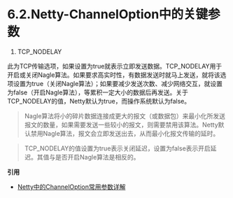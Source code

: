 # 6.2.Netty-ChannelOption中的关键参数

1. TCP_NODELAY

此为TCP传输选项，如果设置为true就表示立即发送数据。TCP_NODELAY用于开启或关闭Nagle算法。如果要求高实时性，有数据发送时就马上发送，就将该选项设置为true（关闭Nagle算法）；如果要减少发送次数、减少网络交互，就设置为false（开启Nagle算法），等累积一定大小的数据后再发送。关于TCP_NODELAY的值，Netty默认为true，而操作系统默认为false。

> Nagle算法将小的碎片数据连接成更大的报文（或数据包）来最小化所发送报文的数量，如果需要发送一些较小的报文，则需要禁用该算法。Netty默认禁用Nagle算法，报文会立即发送出去，从而最小化报文传输的延时。

> TCP_NODELAY的值设置为true表示关闭延迟，设置为false表示开启延迟。其值与是否开启Nagle算法是相反的。


**引用**
- [Netty中的ChannelOption常用参数详解](https://www.cnblogs.com/acestart/p/14801869.html)